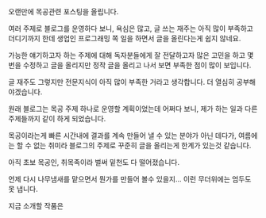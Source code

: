 오랜만에 목공관련 포스팅을 올립니다.

여러 주제로 블로그를 운영하다 보니, 욕심은 많고, 글 쓰는 재주는 아직 많이 부족하고 더디기까지 한데
생업인 프로그래밍 쪽 일을 하면서 글을 올린다는게 
쉽지 않네요.

가능한 얘기하고자 하는 주제에 대해 
독자분들에게 잘 전달하고자 많은 고민을 하고 몇번을 수정하고 글을 올리지만 
정작 글을 올리고 나서 보면
부족한 점이 많이 보입니다. 

글 재주도 그렇지만 전문지식이 아직 많이 부족한 거라고 생각합니다.
더 열심히 공부해야겠습니다.

원래 블로그는 목공 주제 하나로 운영할 계획이었는데
어쩌다 보니, 제가 하는 일과 다른 주제들까지 같이 하게 되었습니다.

목공이라는게 빠른 시간내에  결과를 계속 만들어 낼 수 있는 
분야가 아닌 데다가, 여름에는 할 수 없는 취미라 블로그의 주제로 꾸준히 글을 올리는게 한계가 있는것 같습니다.

아직 초보 목공인, 취목족이라 벌써 밑천도 다 떨어졌습니다.

언제 다시 나무냄새를 맡으면서 뭔가를 만들어 볼수 있을지... 이런 무더위에는 엄두도 못 냅니다.


지금 소개할 작품은 


